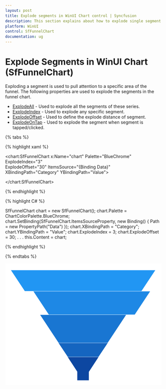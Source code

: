 ```yaml
---
layout: post
title: Explode segments in WinUI Chart control | Syncfusion
description: This section explains about how to explode single segment or all segments in Syncfusion WinUI Chart (SfFunnelChart) control.
platform: WinUI 
control: SfFunnelChart
documentation: ug
---
```


# Explode Segments in WinUI Chart (SfFunnelChart)

Exploding a segment is used to pull attention to a specific area of the funnel. The following properties are used to explode the segments in the funnel chart.

* [ExplodeAll]() - Used to explode all the segments of these series.
* [ExplodeIndex]() - Used to explode any specific segment.
* [ExplodeOffset]() - Used to define the explode distance of segment.
* [ExplodeOnTap]() - Used to explode the segment when segment is tapped/clicked.

{% tabs %} 

{% highlight xaml %}

<chart:SfFunnelChart x:Name="chart" 
                Palette="BlueChrome"
                ExplodeIndex="3"  
                ExplodeOffset="30" 
                ItemsSource="{Binding Data}" 
                XBindingPath="Category"
                YBindingPath="Value">

</chart:SfFunnelChart>
 
{% endhighlight %}

{% highlight C# %}

SfFunnelChart chart = new SfFunnelChart();
chart.Palette = ChartColorPalette.BlueChrome;
chart.SetBinding(SfFunnelChart.ItemsSourceProperty, new Binding() { Path = new PropertyPath("Data") });
chart.XBindingPath = "Category";
chart.YBindingPath = "Value";
chart.ExplodeIndex = 3;
chart.ExplodeOffset = 30;
. . . 
this.Content = chart;

{% endhighlight %}

{% endtabs %}

![Explode segments in WinUI Chart](Explode-segments_images/winui-chart_explode_segments.png)
